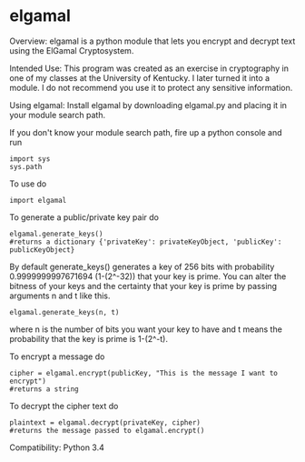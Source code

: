elgamal
=======

Overview: elgamal is a python module that lets you encrypt and decrypt text using the ElGamal Cryptosystem.

Intended Use:
This program was created as an exercise in cryptography in one of my classes at the University of Kentucky.
I later turned it into a module.  I do not recommend you use it to protect any sensitive information.

Using elgamal:
Install elgamal by downloading elgamal.py and placing it in your module search path.

If you don't know your module search path, fire up a python console and run

	import sys
	sys.path

To use do

	import elgamal

To generate a public/private key pair do

	elgamal.generate_keys()
	#returns a dictionary {'privateKey': privateKeyObject, 'publicKey': publicKeyObject}
	
By default generate_keys() generates a key of 256 bits with probability 0.9999999997671694
(1-(2^-32)) that your key is prime.  You can alter the bitness of your keys and the certainty
that your key is prime by passing arguments n and t like this.

	elgamal.generate_keys(n, t)
	
where n is the number of bits you want your key to have and t means the probability that the
key is prime is 1-(2^-t).
	
To encrypt a message do

	cipher = elgamal.encrypt(publicKey, "This is the message I want to encrypt")
	#returns a string
	
To decrypt the cipher text do

	plaintext = elgamal.decrypt(privateKey, cipher)
	#returns the message passed to elgamal.encrypt()

Compatibility: Python 3.4
